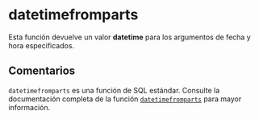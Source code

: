 ﻿---
SidebarGroup: "index-date-functions"
Autogenerated: true
---

# datetimefromparts

Esta función devuelve un valor **datetime** para los argumentos de fecha y hora especificados.

## Comentarios 

`datetimefromparts` es una función de SQL estándar. Consulte la documentación completa de la función [`datetimefromparts`](https://learn.microsoft.com/es-es/sql/t-sql/functions/datetimefromparts-transact-sql) para mayor información.

